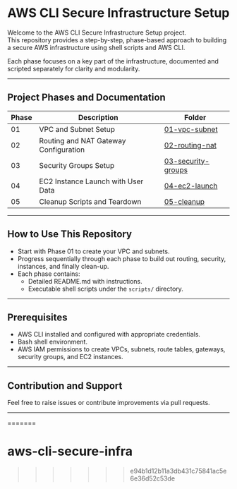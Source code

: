 # AWS CLI Secure Infrastructure Setup

Welcome to the AWS CLI Secure Infrastructure Setup project.  
This repository provides a step-by-step, phase-based approach to building a secure AWS infrastructure using shell scripts and AWS CLI.

Each phase focuses on a key part of the infrastructure, documented and scripted separately for clarity and modularity.

---

## Project Phases and Documentation

| Phase | Description                             | Folder                 |
|-------|---------------------------------------|------------------------|
| 01    | VPC and Subnet Setup                   | [01-vpc-subnet](01-vpc-subnet/README.md)        |
| 02    | Routing and NAT Gateway Configuration  | [02-routing-nat](02-routing-nat/README.md)      |
| 03    | Security Groups Setup                   | [03-security-groups](03-security-groups/README.md) |
| 04    | EC2 Instance Launch with User Data     | [04-ec2-launch](04-ec2-launch/README.md)        |
| 05    | Cleanup Scripts and Teardown            | [05-cleanup](05-cleanup/README.md)               |

---

## How to Use This Repository

- Start with Phase 01 to create your VPC and subnets.
- Progress sequentially through each phase to build out routing, security, instances, and finally clean-up.
- Each phase contains:
  - Detailed README.md with instructions.
  - Executable shell scripts under the `scripts/` directory.
  
---

## Prerequisites

- AWS CLI installed and configured with appropriate credentials.
- Bash shell environment.
- AWS IAM permissions to create VPCs, subnets, route tables, gateways, security groups, and EC2 instances.

---

## Contribution and Support

Feel free to raise issues or contribute improvements via pull requests.

---
=======
# aws-cli-secure-infra
>>>>>>> e94b1d12b11a3db431c75841ac5e6e36d52c53de
